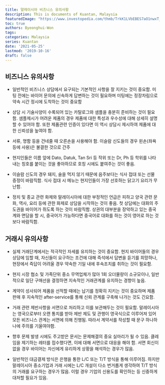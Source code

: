 ```yaml
---
title: 말레이시아 비즈니스 유의사항
description: This is documents of Kuantan, Malaysia
featuredImage: "https://www.investopedia.com/thmb/TrkK1LVbEBES7aO1nwxT_eFrYZw=/3005x1996/filters:fill(auto,1)/knowrisk-56fd587a5f9b586195c69845.jpg"
toc: true
authors: Byeonghui-Won
tags:
categories: Malaysia
series: Kuantan
date: '2021-05-25'
lastmod: '2019-10-16'
draft: false
---
```



## 비즈니스 유의사항

+ 일반적인 비즈니스 상담에서 요구되는 기본적인 사항을 잘 지키는 것이 중요함. 미팅 전에는 바이어 문의에 신속하게 답변하는 것이 필요하며 미팅에는 정장차림으로 약속 시간 정시에 도착하는 것이 중요함

+ 상담 시 기술사양이 수록되어 있는 카탈로그와 샘플을 충분히 준비하는 것이 필요함. 샘플제시가 어려운 제품의 경우 제품에 대한 특성과 우수성에 대해 상세히 설명할 수 있어야 함. 또한 제품관련 인증이 있다면 이 역시 상담시 제시하여 제품에 대한 신뢰성을 높여야 함.

+ 서류, 명함 등을 건네줄 때 오른손을 사용해야 함. 이슬람 신도들의 경우 왼손(좌욕 등에 사용)은 불결한 것으로 간주

+ 현지인들은 이름 앞에 Dato, Datuk, Tan Sri 등 작위 또는 Dr, Ph 등 학위를 나타내는 칭호를 붙이는 것을 좋아하므로 호칭 시에도 붙여주는 것이 좋음.

+ 이슬람 신도의 경우 돼지, 술을 먹지 않기 때문에 음주보다는 식사 접대 또는 선물 증정이 바람직함. 식사 접대 시 메뉴는 현지인들이 가장 선호하는 닭고기 요리가 무난함.

+ 정치 및 종교 관련 화제와 말레이시아에 대한 부정적인 언급은 피하고 양국 관련 문화, 역사, 요리 등에 관한 화제로 상담을 시작하는 것이 좋음. 첫 상담에는 대화의 주도권을 바이어가 쥐도록 하는 것이 바람직함. 상권의 대부분을 장악하고 있는 중국계와 면담을 할 시, 중국어가 가능하다면 중국어로 대화를 하는 것이 영어로 하는 것 보다 바람직함.

## 거래시 유의사항

+ 실제 거래단계에서는 적극적인 자세를 유지하는 것이 중요함. 현지 바이어들의 경우 상담에 임할 때, 자신들이 요구하는 조건에 대해 즉석에서 답변을  듣기를 희망하나, 현장에서 즉답이 어려울 경우 약속한 기일 내에 후속조치를 취하는 것이 필요함.

+ 현지 시장 협소 및 가족단위 중소 무역업체가 많아 1회 오더물량이 소규모이나, 일반적으로 일단 구매선을 결정하면 지속적인 거래관계를 유지하는 경향이 높음.

+ 계약이 성사되어 제품을 선적할 때에는 납기를 정확히 지키는 것이 중요하며 제품 판매 후 지속적인 after-service를 통해 신뢰 관계를 구축해 나가는 것도 긴요함.

+ 거래 관련 제반사항을 서면으로 처리하고 이를 보관해두는 것이 필요함. 말레이시아는 영국으로부터 오랜 통치를 받아 제반 제도 및 관행이 영국식으로 이루어져 있어 모든 비즈니스 관계는 서면에 의해 진행됨. 따라서 계약서를 작성할 때 문구 하나하나에 주의를 기울여야함.

+ 향후 문제 발생 시에도 주고받은 문서는 문제해결의 중요 실마리가 될 수 있음. 클레임을 제기하는 레터를 접수했다면, 이에 대해 서면으로 대응을 해야 함. 서면 회신이 없을 경우 바이어는 자신에게 유리하게 상황을 해석하는 경우가 많음.

+ 일반적인 대금결제 방식은 은행을 통한 L/C 또는 T/T 방식을 통해 이루어짐. 하지만 말레이시아 중소기업과 거래 시에는 L/C 개설이 다소 번거롭게 생각하여 T/T 방식의 거래를 요구하는 경우가 많음. 이럴 경우 기업의 신용도를 확인하는 등 신중하게 대처할 필요가 있음.
